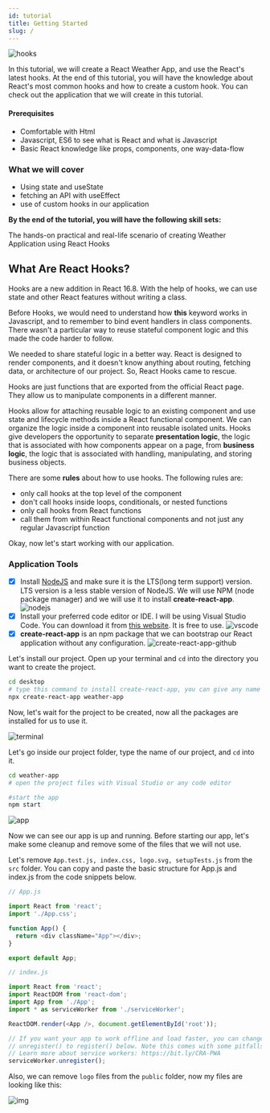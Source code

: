 ```yaml
---
id: tutorial
title: Getting Started
slug: /
---
```


![hooks](../static/img/hooks.png)

In this tutorial, we will create a React Weather App, and use the React's latest hooks. At the end of this tutorial, you will have the knowledge about React's most common hooks and how to create a custom hook.
You can check out the application that we will create in this tutorial.

#### Prerequisites

- Comfortable with Html
- Javascript, ES6 to see what is React and what is Javascript
- Basic React knowledge like props, components, one way-data-flow

### What we will cover

- Using state and useState
- fetching an API with useEffect
- use of custom hooks in our application

**By the end of the tutorial, you will have the following skill sets:**

The hands-on practical and real-life scenario of creating Weather Application using React Hooks

## What Are React Hooks?

Hooks are a new addition in React 16.8. With the help of hooks, we can use state and other React features without writing a class.

Before Hooks, we would need to understand how **this** keyword works in Javascript, and to remember to bind event handlers in class components.
There wasn't a particular way to reuse stateful component logic and this made the code harder to follow.

We needed to share stateful logic in a better way. React is designed to render components, and it doesn't know anything about routing, fetching data, or architecture of our project. So, React Hooks came to rescue.

Hooks are just functions that are exported from the official React page. They allow us to manipulate components in a different manner.

Hooks allow for attaching reusable logic to an existing component and use state and lifecycle methods inside a React functional component.
We can organize the logic inside a component into reusable isolated units. Hooks give developers the opportunity to separate **presentation logic**, the logic that is associated with how components appear on a page, from **business logic**, the logic that is associated with handling, manipulating, and storing business objects.

There are some **rules** about how to use hooks. The following rules are:

- only call hooks at the top level of the component
- don't call hooks inside loops, conditionals, or nested functions
- only call hooks from React functions
- call them from within React functional components and not just any regular Javascript function

Okay, now let's start working with our application.

### Application Tools

- [x] Install [NodeJS](https://nodejs.org/en/) and make sure it is the LTS(long term support) version. LTS version is a less stable version of NodeJS. We will use NPM (node package manager) and we will use it to install **create-react-app**.
      ![nodejs](../static/img/node.png)
- [x] Install your preferred code editor or IDE. I will be using Visual Studio Code. You can download it from [this website](https://code.visualstudio.com/). It is free to use.
      ![vscode](../static/img/vscode.png)
- [x] **create-react-app** is an npm package that we can bootstrap our React application without any configuration.
      ![create-react-app-github](../static/img/cra.png)

Let's install our project. Open up your terminal and `cd` into the directory you want to create the project.

```bash
cd desktop
# type this command to install create-react-app, you can give any name for the app.
npx create-react-app weather-app
```

Now, let's wait for the project to be created, now all the packages are installed for us to use it.

![terminal](../static/img/terminal.png)

Let's go inside our project folder, type the name of our project, and `cd` into it.

```bash
cd weather-app
# open the project files with Visual Studio or any code editor

#start the app
npm start
```

![app](../static/img/app.png)

Now we can see our app is up and running. Before starting our app, let's make some cleanup and remove some of the files that we will not use.

Let's remove `App.test.js, index.css, logo.svg, setupTests.js` from the `src` folder. You can copy and paste the basic structure for App.js and index.js from the code snippets below.

```javascript
// App.js

import React from 'react';
import './App.css';

function App() {
  return <div className="App"></div>;
}

export default App;
```

```javascript
// index.js

import React from 'react';
import ReactDOM from 'react-dom';
import App from './App';
import * as serviceWorker from './serviceWorker';

ReactDOM.render(<App />, document.getElementById('root'));

// If you want your app to work offline and load faster, you can change
// unregister() to register() below. Note this comes with some pitfalls.
// Learn more about service workers: https://bit.ly/CRA-PWA
serviceWorker.unregister();
```

Also, we can remove `logo` files from the `public` folder, now my files are looking like this:

![img](../static/img/fs.png)
